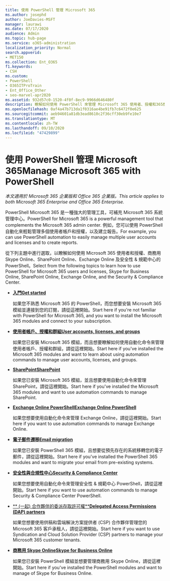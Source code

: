 ```yaml
---
title: 使用 PowerShell 管理 Microsoft 365
ms.author: josephd
author: JoeDavies-MSFT
manager: laurawi
ms.date: 07/17/2020
audience: Admin
ms.topic: hub-page
ms.service: o365-administration
localization_priority: Normal
search.appverid:
- MET150
ms.collection: Ent_O365
f1.keywords:
- CSH
ms.custom:
- PowerShell
- O365ITProTrain
- Ent_Office_Other
- seo-marvel-apr2020
ms.assetid: 932d57c0-1520-4f0f-8ec9-9966d646480f
description: 瞭解如何使用 PowerShell 來管理 Microsoft 365 使用者、授權和365應用程式。
ms.openlocfilehash: 0af4a47b713da1f0316ae4be91fb7c6472f0e625
ms.sourcegitcommit: aeb94601a81db3ead8610c2f36cff30eb9fe10e7
ms.translationtype: MT
ms.contentlocale: zh-TW
ms.lasthandoff: 09/10/2020
ms.locfileid: "47429899"
---
```

# <a name="manage-microsoft-365-with-powershell"></a><span data-ttu-id="3f82c-103">使用 PowerShell 管理 Microsoft 365</span><span class="sxs-lookup"><span data-stu-id="3f82c-103">Manage Microsoft 365 with PowerShell</span></span>

<span data-ttu-id="3f82c-104">*本文適用於 Microsoft 365 企業版和 Office 365 企業版。*</span><span class="sxs-lookup"><span data-stu-id="3f82c-104">*This article applies to both Microsoft 365 Enterprise and Office 365 Enterprise.*</span></span>

<span data-ttu-id="3f82c-105">PowerShell Microsoft 365 是一種強大的管理工具，可補充 Microsoft 365 系統管理中心。</span><span class="sxs-lookup"><span data-stu-id="3f82c-105">PowerShell for Microsoft 365 is a powerful management tool that complements the Microsoft 365 admin center.</span></span> <span data-ttu-id="3f82c-106">例如，您可以使用 PowerShell 自動化來輕鬆管理多個使用者帳戶和授權，以及建立報告。</span><span class="sxs-lookup"><span data-stu-id="3f82c-106">For example, you can use PowerShell automation to easily manage multiple user accounts and licenses and to create reports.</span></span>

<span data-ttu-id="3f82c-107">從下列主題中進行選取，以瞭解如何使用 Microsoft 365 使用者和授權、商務用 Skype Online、SharePoint Online、Exchange Online 及安全性 & 規範中心的 PowerShell。</span><span class="sxs-lookup"><span data-stu-id="3f82c-107">Select from the following topics to learn how to use PowerShell for Microsoft 365 users and licenses, Skype for Business Online, SharePoint Online, Exchange Online, and the Security & Compliance Center.</span></span>
  
- [<span data-ttu-id="3f82c-108">**入門**</span><span class="sxs-lookup"><span data-stu-id="3f82c-108">**Get started**</span></span>](getting-started-with-microsoft-365-powershell.md)

    <span data-ttu-id="3f82c-109">如果您不熟悉 Microsoft 365 的 PowerShell，而您想要安裝 Microsoft 365 模組並連接到您的訂閱，請從這裡開始。</span><span class="sxs-lookup"><span data-stu-id="3f82c-109">Start here if you're not familiar with PowerShell for Microsoft 365, and you want to install the Microsoft 365 modules and connect to your subscription.</span></span>

- [<span data-ttu-id="3f82c-110">**使用者帳戶、授權和群組**</span><span class="sxs-lookup"><span data-stu-id="3f82c-110">**User accounts, licenses, and groups**</span></span>](manage-user-accounts-and-licenses-with-microsoft-365-powershell.md)

    <span data-ttu-id="3f82c-111">如果您已安裝 Microsoft 365 模組，而且想要瞭解如何使用自動化命令來管理使用者帳戶、授權和群組，請從這裡開始。</span><span class="sxs-lookup"><span data-stu-id="3f82c-111">Start here if you've installed the Microsoft 365 modules and want to learn about using automation commands to manage user accounts, licenses, and groups.</span></span>

- [<span data-ttu-id="3f82c-112">**SharePoint**</span><span class="sxs-lookup"><span data-stu-id="3f82c-112">**SharePoint**</span></span>](manage-sharepoint-online-with-microsoft-365-powershell.md)

    <span data-ttu-id="3f82c-113">如果您已安裝 Microsoft 365 模組，並且想要使用自動化命令來管理 SharePoint，請從這裡開始。</span><span class="sxs-lookup"><span data-stu-id="3f82c-113">Start here if you've installed the Microsoft 365 modules and want to use automation commands to manage SharePoint.</span></span>

- [<span data-ttu-id="3f82c-114">**Exchange Online PowerShell**</span><span class="sxs-lookup"><span data-stu-id="3f82c-114">**Exchange Online PowerShell**</span></span>](https://docs.microsoft.com/powershell/exchange/exchange-online/exchange-online-powershell)

    <span data-ttu-id="3f82c-115">如果您想要使用自動化命令來管理 Exchange Online，請從這裡開始。</span><span class="sxs-lookup"><span data-stu-id="3f82c-115">Start here if you want to use automation commands to manage Exchange Online.</span></span>

- [<span data-ttu-id="3f82c-116">**電子郵件遷移**</span><span class="sxs-lookup"><span data-stu-id="3f82c-116">**Email migration**</span></span>](use-powershell-for-email-migration-to-microsoft-365.md)

    <span data-ttu-id="3f82c-117">如果您已安裝 PowerShell 365 模組，且想要從預先存在的系統移轉您的電子郵件，請從這裡開始。</span><span class="sxs-lookup"><span data-stu-id="3f82c-117">Start here if you've installed the PowerShell 365 modules and want to migrate your email from pre-existing systems.</span></span>

- [<span data-ttu-id="3f82c-118">**安全性與合規性中心**</span><span class="sxs-lookup"><span data-stu-id="3f82c-118">**Security & Compliance Center**</span></span>](https://docs.microsoft.com/powershell/exchange/office-365-scc/office-365-scc-powershell)

    <span data-ttu-id="3f82c-119">如果您想要使用自動化命令來管理安全性 & 規範中心 PowerShell，請從這裡開始。</span><span class="sxs-lookup"><span data-stu-id="3f82c-119">Start here if you want to use automation commands to manage Security & Compliance Center PowerShell.</span></span>

- [<span data-ttu-id="3f82c-120">\*\* (一起) 合作夥伴的委派存取許可權\*\*</span><span class="sxs-lookup"><span data-stu-id="3f82c-120">**Delegated Access Permissions (DAP) partners**</span></span>](manage-microsoft-365-with-windows-powershell-for-delegated-access-permissions-dap-p.md)

    <span data-ttu-id="3f82c-121">如果您想要使用供稿和雲端解決方案提供者 (CSP) 合作夥伴管理您的 Microsoft 365 客戶承租人，請從這裡開始。</span><span class="sxs-lookup"><span data-stu-id="3f82c-121">Start here if you want to use Syndication and Cloud Solution Provider (CSP) partners to manage your Microsoft 365 customer tenants.</span></span>

- [<span data-ttu-id="3f82c-122">**商務用 Skype Online**</span><span class="sxs-lookup"><span data-stu-id="3f82c-122">**Skype for Business Online**</span></span>](manage-skype-for-business-online-with-microsoft-365-powershell.md)

    <span data-ttu-id="3f82c-123">如果您已安裝 PowerShell 模組並想要管理商務用 Skype Online，請從這裡開始。</span><span class="sxs-lookup"><span data-stu-id="3f82c-123">Start here if you've installed the PowerShell modules and want to manage of Skype for Business Online.</span></span>
